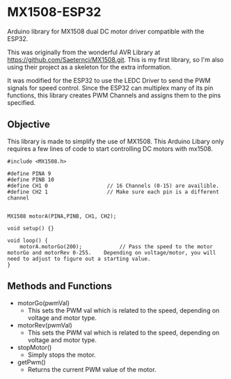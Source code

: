 # MX1508-ESP32
Arduino library for MX1508 dual DC motor driver compatible with the ESP32.

This was originally from the wonderful AVR Library at https://github.com/Saeterncj/MX1508.git.  This is my first library, so I'm also using their project as a skeleton for the extra information. 

It was modified for the ESP32 to use the LEDC Driver to send the PWM signals for speed control.  Since the ESP32 can multiplex many of its pin functions, this library creates PWM Channels and assigns them to the pins specified. 




## Objective
This library is made to simplify the use of MX1508.  This Arduino Libary only requires a few lines of code to 
start controlling DC motors with mx1508.
 
```
#include <MX1508.h>

#define PINA 9
#define PINB 10
#define CH1 0                   // 16 Channels (0-15) are availible.
#define CH2 1                   // Make sure each pin is a different channel


MX1508 motorA(PINA,PINB, CH1, CH2);

void setup() {}

void loop() {
    motorA.motorGo(200);            // Pass the speed to the motor motorGo and motorRev 0-255.    Depending on voltage/motor, you will need to adjust to figure out a starting value.
}
```

## Methods and Functions
  + motorGo(pwmVal)
    - This sets the PWM val which is related to the speed, depending on voltage and motor type. 
  + motorRev(pwmVal)
    - This sets the PWM val which is related to the speed, depending on voltage and motor type.
  + stopMotor()
    - Simply stops the motor.
  + getPwm()
    - Returns the current PWM value of the motor.
    
